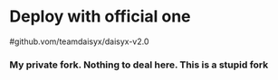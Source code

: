 # Deploy with official one

#github.vom/teamdaisyx/daisyx-v2.0

### My private fork. Nothing to deal here. This is a stupid fork
